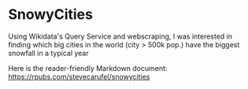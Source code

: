 # SnowyCities
Using Wikidata's Query Service and webscraping, I was interested in finding which big cities in the world (city > 500k pop.) have the biggest snowfall in a typical year

Here is the reader-friendly Markdown document: https://rpubs.com/stevecarufel/snowycities
